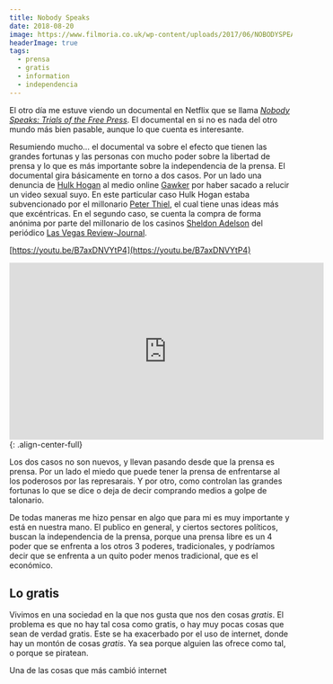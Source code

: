 ```yaml
---
title: Nobody Speaks
date: 2018-08-20
image: https://www.filmoria.co.uk/wp-content/uploads/2017/06/NOBODYSPEAK_UK-e1497605676728-640x300.jpg
headerImage: true
tags: 
  - prensa
  - gratis
  - information
  - independencia
---
```


El otro día me estuve viendo un documental en Netflix que se llama [*Nobody Speaks: Trials of the Free Press*](https://en.wikipedia.org/wiki/Nobody_Speak:_Trials_of_the_Free_Press). El documental en si no es nada del otro mundo más bien pasable, aunque lo que cuenta es interesante. 

Resumiendo mucho... el documental va sobre el efecto que tienen las grandes fortunas y las personas con mucho poder sobre la libertad de prensa y lo que es más importante sobre la independencia de la prensa. El documental gira básicamente en torno a dos casos. Por un lado una denuncia de [Hulk Hogan](https://en.wikipedia.org/wiki/Hulk_Hogan) al medio online [Gawker](https://en.wikipedia.org/wiki/Gawker_Media) por haber sacado a relucir un video sexual suyo. En este particular caso Hulk Hogan estaba subvencionado por el millonario [Peter Thiel](https://en.wikipedia.org/wiki/Peter_Thiel), el cual tiene unas ideas más que excéntricas. En el segundo caso, se cuenta la compra de forma anónima por parte del millonario de los casinos [Sheldon Adelson](https://en.wikipedia.org/wiki/Sheldon_Adelson) del periódico [Las Vegas Review-Journal](https://en.wikipedia.org/wiki/Las_Vegas_Review-Journal). 

[https://youtu.be/B7axDNVYtP4](https://youtu.be/B7axDNVYtP4)

<iframe width="560" height="315" src="https://www.youtube.com/embed/B7axDNVYtP4" frameborder="0" allow="autoplay; encrypted-media" allowfullscreen></iframe>{: .align-center-full}

Los dos casos no son nuevos, y llevan pasando desde que la prensa es prensa. Por un lado el miedo que puede tener la prensa de enfrentarse al los poderosos por las represarais. Y por otro, como controlan las grandes fortunas lo que se dice o deja de decir comprando medios a golpe de talonario. 

De todas maneras me hizo pensar en algo que para mi es muy importante y está en nuestra mano. El publico en general, y ciertos sectores políticos, buscan la independencia de la prensa, porque una prensa libre es un 4 poder que se enfrenta a los otros 3 poderes, tradicionales, y podríamos decir que se enfrenta a un quito poder menos tradicional, que es el económico. 

## Lo gratis

Vivimos en una sociedad en la que nos gusta que nos den cosas *gratis*. El problema es que no hay tal cosa como gratis, o hay muy pocas cosas que sean de verdad gratis. Este se ha exacerbado por el uso de internet, donde hay un montón de cosas *gratis*. Ya sea porque alguien las ofrece como tal, o porque se piratean. 

Una de las cosas que más cambió internet   